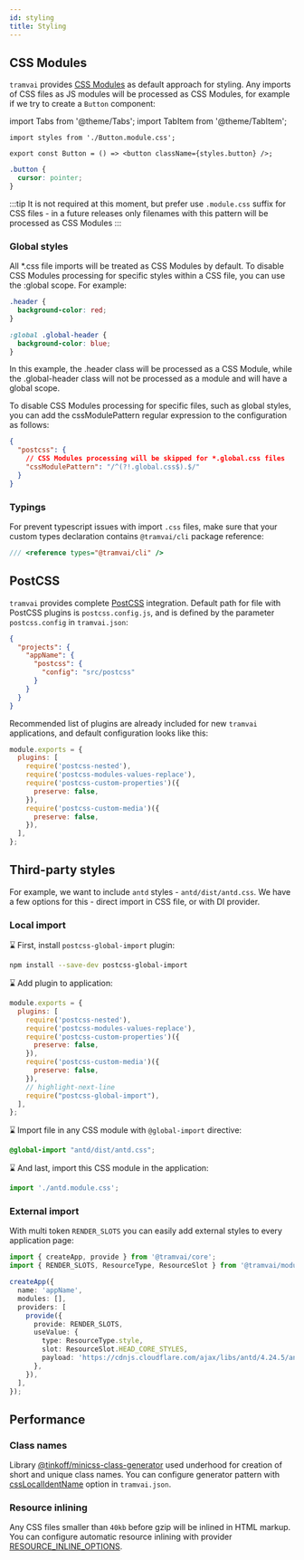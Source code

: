 ```yaml
---
id: styling
title: Styling
---
```


## CSS Modules

`tramvai` provides [CSS Modules](https://github.com/css-modules/css-modules) as default approach for styling.
Any imports of CSS files as JS modules will be processed as CSS Modules, for example if we try to create a `Button` component:

import Tabs from '@theme/Tabs';
import TabItem from '@theme/TabItem';

<Tabs>
  <TabItem value="tsx" label="Button.tsx" default>

```tsx title="Button.tsx"
import styles from './Button.module.css';

export const Button = () => <button className={styles.button} />;
```

  </TabItem>
  <TabItem value="css" label="Button.module.css">

```css title="Button.module.css"
.button {
  cursor: pointer;
}
```

  </TabItem>
</Tabs>

:::tip
It is not required at this moment, but prefer use `.module.css` suffix for CSS files - in a future releases only filenames with this pattern will be processed as CSS Modules
:::

### Global styles

All *.css file imports will be treated as CSS Modules by default. To disable CSS Modules processing for specific styles within a CSS file, you can use the :global scope. For example:

```css
.header {
  background-color: red;
}

:global .global-header {
  background-color: blue;
}
```
In this example, the .header class will be processed as a CSS Module, while the .global-header class will not be processed as a module and will have a global scope.

To disable CSS Modules processing for specific files, such as global styles, you can add the cssModulePattern regular expression to the configuration as follows:

```json
{
  "postcss": {
    // CSS Modules processing will be skipped for *.global.css files
    "cssModulePattern": "/^(?!.global.css$).$/"
  }
}
```

### Typings

For prevent typescript issues with import `.css` files, make sure that your custom types declaration contains `@tramvai/cli` package reference:

```ts title="typings.d.ts"
/// <reference types="@tramvai/cli" />
```

## PostCSS

`tramvai` provides complete [PostCSS](https://github.com/postcss/postcss) integration.
Default path for file with PostCSS plugins is `postcss.config.js`, and is defined by the parameter `postcss.config` in `tramvai.json`:

```json title="tramvai.json"
{
  "projects": {
    "appName": {
      "postcss": {
        "config": "src/postcss"
      }
    }
  }
}
```

Recommended list of plugins are already included for new `tramvai` applications, and default configuration looks like this:

```js title="src/postcss.js"
module.exports = {
  plugins: [
    require('postcss-nested'),
    require('postcss-modules-values-replace'),
    require('postcss-custom-properties')({
      preserve: false,
    }),
    require('postcss-custom-media')({
      preserve: false,
    }),
  ],
};
```

## Third-party styles

For example, we want to include `antd` styles - `antd/dist/antd.css`.
We have a few options for this - direct import in CSS file, or with DI provider.

### Local import

:hourglass: First, install `postcss-global-import` plugin:

```bash npm2yarn
npm install --save-dev postcss-global-import
```

:hourglass: Add plugin to application:

```js title="src/postcss.js"
module.exports = {
  plugins: [
    require('postcss-nested'),
    require('postcss-modules-values-replace'),
    require('postcss-custom-properties')({
      preserve: false,
    }),
    require('postcss-custom-media')({
      preserve: false,
    }),
    // highlight-next-line
    require("postcss-global-import"),
  ],
};
```

:hourglass: Import file in any CSS module with `@global-import` directive:

```css title="antd.module.css"
@global-import "antd/dist/antd.css";
```

:hourglass: And last, import this CSS module in the application:

```ts title="index.ts"
import './antd.module.css';
```

### External import

With multi token `RENDER_SLOTS` you can easily add external styles to every application page:

```ts title="index.ts"
import { createApp, provide } from '@tramvai/core';
import { RENDER_SLOTS, ResourceType, ResourceSlot } from '@tramvai/module-render';

createApp({
  name: 'appName',
  modules: [],
  providers: [
    provide({
      provide: RENDER_SLOTS,
      useValue: {
        type: ResourceType.style,
        slot: ResourceSlot.HEAD_CORE_STYLES,
        payload: 'https://cdnjs.cloudflare.com/ajax/libs/antd/4.24.5/antd.min.css',
      },
    }),
  ],
});
```

## Performance

### Class names

Library [@tinkoff/minicss-class-generator](https://tramvai.dev/docs/references/libs/minicss/) used underhood for creation of short and unique class names.
You can configure generator pattern with [cssLocalIdentName](https://tramvai.dev/docs/references/cli/base/#css-class-names-generation-settings) option in `tramvai.json`.

### Resource inlining

Any CSS files smaller than `40kb` before gzip will be inlined in HTML markup.
You can configure automatic resource inlining with provider [RESOURCE_INLINE_OPTIONS](https://tramvai.dev/docs/references/modules/render/#automatic-resource-inlining).
